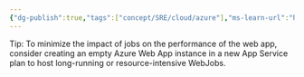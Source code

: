 ```yaml
---
{"dg-publish":true,"tags":["concept/SRE/cloud/azure"],"ms-learn-url":"https://learn.microsoft.com/en-us/azure/architecture/best-practices/background-jobs#azure-web-apps-and-webjobs","creation_date":"2024-05-02 22:00","permalink":"/concepts/azure-web-jobs/","dgPassFrontmatter":true}
---
```




Tip:
To minimize the impact of jobs on the performance of the web app, consider creating an empty Azure Web App instance in a new App Service plan to host long-running or resource-intensive WebJobs.